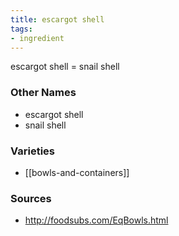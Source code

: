 ```yaml
---
title: escargot shell
tags:
- ingredient
---
```

escargot shell = snail shell

### Other Names

* escargot shell
* snail shell

### Varieties

* [[bowls-and-containers]]

### Sources
* http://foodsubs.com/EqBowls.html
